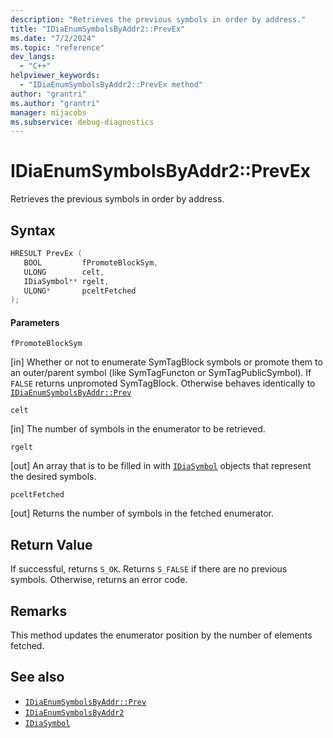 ```yaml
---
description: "Retrieves the previous symbols in order by address."
title: "IDiaEnumSymbolsByAddr2::PrevEx"
ms.date: "7/2/2024"
ms.topic: "reference"
dev_langs:
  - "C++"
helpviewer_keywords:
  - "IDiaEnumSymbolsByAddr2::PrevEx method"
author: "grantri"
ms.author: "grantri"
manager: mijacobs
ms.subservice: debug-diagnostics
---
```

# IDiaEnumSymbolsByAddr2::PrevEx

Retrieves the previous symbols in order by address.

## Syntax

```C++
HRESULT PrevEx (
   BOOL         fPromoteBlockSym,
   ULONG        celt,
   IDiaSymbol** rgelt,
   ULONG*       pceltFetched
);
```

#### Parameters

 `fPromoteBlockSym`

[in] Whether or not to enumerate SymTagBlock symbols or promote them to an outer/parent symbol (like SymTagFuncton or SymTagPublicSymbol). If `FALSE` returns unpromoted SymTagBlock. Otherwise behaves identically to [`IDiaEnumSymbolsByAddr::Prev`](../../debugger/debug-interface-access/idiaenumsymbolsbyaddr-prev.md)

 `celt`

[in] The number of symbols in the enumerator to be retrieved.

 `rgelt`

[out] An array that is to be filled in with [`IDiaSymbol`](../../debugger/debug-interface-access/idiasymbol.md) objects that represent the desired symbols.

 `pceltFetched`

[out] Returns the number of symbols in the fetched enumerator.

## Return Value

 If successful, returns `S_OK`. Returns `S_FALSE` if there are no previous symbols. Otherwise, returns an error code.

## Remarks

 This method updates the enumerator position by the number of elements fetched.

## See also

- [`IDiaEnumSymbolsByAddr::Prev`](../../debugger/debug-interface-access/idiaenumsymbolsbyaddr-prev.md)
- [`IDiaEnumSymbolsByAddr2`](../../debugger/debug-interface-access/idiaenumsymbolsbyaddr2.md)
- [`IDiaSymbol`](../../debugger/debug-interface-access/idiasymbol.md)
